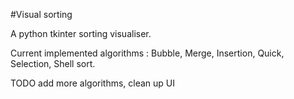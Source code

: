 #Visual sorting

A python tkinter sorting visualiser.

Current implemented algorithms : Bubble, Merge, Insertion, Quick, Selection, Shell sort.

TODO add more algorithms, clean up UI
